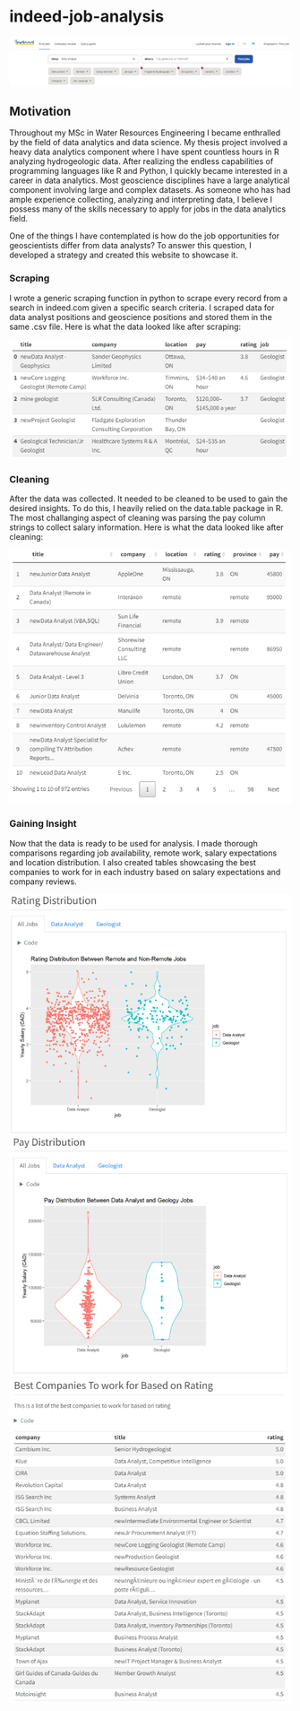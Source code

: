 # indeed-job-analysis

![](images/indeed-site.PNG)

## Motivation

Throughout my MSc in Water Resources Engineering I became enthralled by the field of data analytics and data science. My thesis project involved a heavy data analytics component where I have spent countless hours in R analyzing hydrogeologic data. After realizing the endless capabilities of programming languages like R and Python, I quickly became interested in a career in data analytics. Most geoscience disciplines have a large analytical component involving large and complex datasets. As someone who has had ample experience collecting, analyzing and interpreting data, I believe I possess many of the skills necessary to apply for jobs in the data analytics field. 

One of the things I have contemplated is how do the job opportunities for geoscientists differ from data analysts? To answer this question, I developed a strategy and created this website to showcase it.

### Scraping

I wrote a generic scraping function in python to scrape every record from a search in indeed.com given a specific search criteria. I scraped data for data analyst positions and geoscience positions and stored them in the same .csv file. Here is what the data looked like after scraping:

![](images/scrpaed-data.PNG)

### Cleaning

After the data was collected. It needed to be cleaned to be used to gain the desired insights. To do this, I heavily relied on the data.table package in R. The most challanging aspect of cleaning was parsing the pay column strings to collect salary information. Here is what the data looked like after cleaning:

![](images/cleaned-data.PNG)

### Gaining Insight

Now that the data is ready to be used for analysis. I made thorough comparisons regarding job availability, remote work, salary expectations and location distribution. I also created tables showcasing the best companies to work for in each industry based on salary expectations and company reviews.

![](images/rating-dist.PNG)
![](images/pay-dist.PNG)
![](images/best-comp.PNG)
